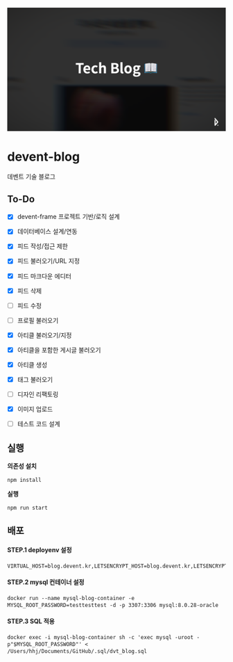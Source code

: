 ![head](./head.png)


# devent-blog
데벤트 기술 블로그

## To-Do

* [x] devent-frame 프로젝트 기반/로직 설계
* [x] 데이터베이스 설계/연동
* [x] 피드 작성/접근 제한
* [x] 피드 불러오기/URL 지정
* [x] 피드 마크다운 에디터
* [x] 피드 삭제
* [ ] 피드 수정
* [ ] 프로필 불러오기
* [x] 아티클 불러오기/지정
* [x] 아티클을 포함한 게시글 불러오기
* [x] 아티클 생성
* [x] 태그 불러오기
* [ ] 디자인 리팩토링
* [x] 이미지 업로드
* [ ] 테스트 코드 설계



## 실행

**의존성 설치**

```
npm install
```
**실행**

```
npm run start
```

## 배포

#### STEP.1 deployenv 설정

```
VIRTUAL_HOST=blog.devent.kr,LETSENCRYPT_HOST=blog.devent.kr,LETSENCRYPT_EMAIL=hhj@devent.kr,DB_USER=root,DB_PASS=testtesttest,DB_HOST=172.17.0.1,DB_PORT=3307
```

#### STEP.2 mysql 컨테이너 설정

```
docker run --name mysql-blog-container -e MYSQL_ROOT_PASSWORD=testtesttest -d -p 3307:3306 mysql:8.0.28-oracle
```

#### STEP.3 SQL 적용

```
docker exec -i mysql-blog-container sh -c 'exec mysql -uroot -p"$MYSQL_ROOT_PASSWORD"' < /Users/hhj/Documents/GitHub/.sql/dvt_blog.sql
```